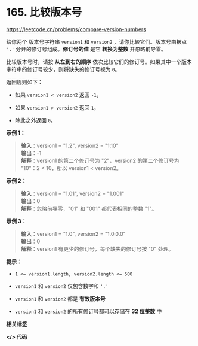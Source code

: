 # 165. 比较版本号

https://leetcode.cn/problems/compare-version-numbers

给你两个 版本号字符串 `version1` 和 `version2` ，请你比较它们。版本号由被点 `'.'` 分开的修订号组成。**修订号的值** 是它 **转换为整数** 并忽略前导零。

比较版本号时，请按 **从左到右的顺序** 依次比较它们的修订号。如果其中一个版本字符串的修订号较少，则将缺失的修订号视为 `0`。

返回规则如下：

- 如果 `version1 < version2` 返回 `-1`，

- 如果 `version1 > version2` 返回 `1`，

- 除此之外返回 `0`。

**示例 1：**

> **输入**：version1 = "1.2", version2 = "1.10"<br>
**输出**：-1<br>
**解释**：version1 的第二个修订号为 "2"，version2 的第二个修订号为 "10"：2 < 10，所以 version1 < version2。

**示例 2：**

> **输入**：version1 = "1.01", version2 = "1.001"<br>
**输出**：0<br>
**解释**：忽略前导零，"01" 和 "001" 都代表相同的整数 "1"。

**示例 3：**

> **输入**：version1 = "1.0", version2 = "1.0.0.0"<br>
**输出**：0<br>
**解释**：version1 有更少的修订号，每个缺失的修订号按 "0" 处理。

**提示：**

- `1 <= version1.length, version2.length <= 500`

- `version1` 和 `version2` 仅包含数字和 `'.'`

- `version1` 和 `version2` 都是 **有效版本号**

- `version1` 和 `version2` 的所有修订号都可以存储在 **32 位整数** 中

**相关标签**

**</> 代码**

```js
```
